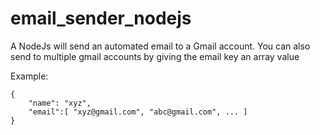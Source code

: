 # email_sender_nodejs
A NodeJs will send an automated email to a Gmail account. You can also send to multiple gmail accounts by giving the email key an array value

Example:
```
{
    "name": "xyz",
    "email":[ "xyz@gmail.com", "abc@gmail.com", ... ]
}
```
